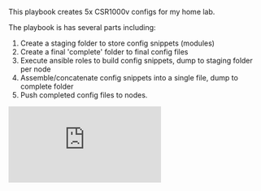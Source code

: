 This playbook creates 5x CSR1000v configs for my home lab. 

The playbook is has several parts including:
1. Create a staging folder to store config snippets (modules)
2. Create a final 'complete' folder to final config files
3. Execute ansible roles to build config snippets, dump to staging folder per node
4. Assemble/concatenate config snippets into a single file, dump to complete folder
5. Push completed config files to nodes.

![Image of topology](https://github.com/lachlan748/ansible/blob/master/homelab/homelab.pdf)

